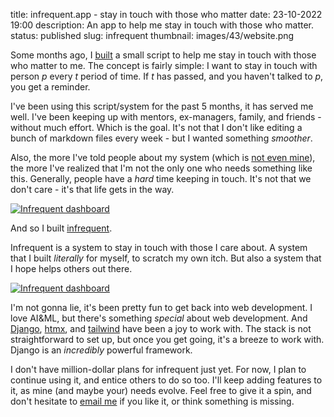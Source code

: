 title: infrequent.app - stay in touch with those who matter
date: 23-10-2022 19:00
description: An app to help me stay in touch with those who matter. 
status: published
slug: infrequent
thumbnail: images/43/website.png

Some months ago, I [built](infrequent-tiny-crm.html) a small script to help me stay in touch with those who matter to me. The concept is fairly simple: I want to stay in touch with person _p_ every _t_ period of time. If _t_ has passed, and you haven't talked to _p_, you get a reminder. 

I've been using this script/system for the past 5 months, it has served me well. I've been keeping up with mentors, ex-managers, family, and friends - without much effort. Which is the goal. It's not that I don't like editing a bunch of markdown files every week - but I wanted something _smoother_.

Also, the more I've told people about my system (which is [not even mine](https://sive.rs/hundreds)), the more I've realized that I'm not the only one who needs something like this. Generally, people have a _hard_ time keeping in touch. It's not that we don't care - it's that life gets in the way. 

<a href="https://infrequent.app">
<img src="{static}/images/43/website.png" alt="Infrequent dashboard" style="max-width:100%;">
</a>

And so I built [infrequent](https://infrequent.app).

Infrequent is a system to stay in touch with those I care about. A system that I built _literally_ for myself, to scratch my own itch. But also a system that I hope helps others out there. 

<a href="https://infrequent.app">
<img src="{static}/images/43/dashboard.png" alt="Infrequent dashboard" style="max-width:100%;">
</a>

I'm not gonna lie, it's been pretty fun to get back into web development. I love AI&ML, but there's something _special_ about web development. And [Django](https://www.djangoproject.com/), [htmx](https://htmx.org/), and [tailwind](https://tailwindcss.com/) have been a joy to work with. The stack is not straightforward to set up, but once you get going, it's a breeze to work with. Django is an _incredibly_ powerful framework. 

I don't have million-dollar plans for infrequent just yet. For now, I plan to continue using it, and entice others to do so too. I'll keep adding features to it, as mine (and maybe your) needs evolve. Feel free to give it a spin, and don't hesitate to [email me](mailto:me@duarteocarmo.com) if you like it, or think something is missing. 


